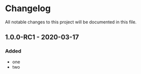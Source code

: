 # Changelog

All notable changes to this project will be documented in this file.

## 1.0.0-RC1 - 2020-03-17

### Added
- one
- two
